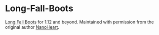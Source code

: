 # Long-Fall-Boots
[Long Fall Boots](https://minecraft.curseforge.com/projects/long-fall-boots) for 1.12 and beyond. Maintained with permission from the original author [NanoHeart](https://github.com/NanoHeart).
